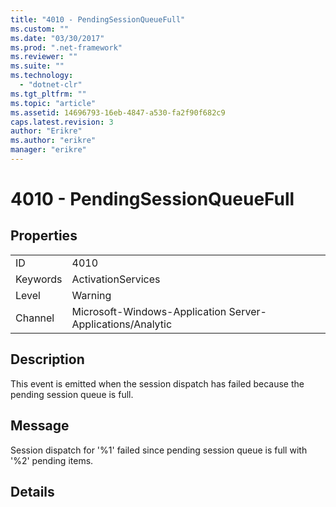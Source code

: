 ```yaml
---
title: "4010 - PendingSessionQueueFull"
ms.custom: ""
ms.date: "03/30/2017"
ms.prod: ".net-framework"
ms.reviewer: ""
ms.suite: ""
ms.technology: 
  - "dotnet-clr"
ms.tgt_pltfrm: ""
ms.topic: "article"
ms.assetid: 14696793-16eb-4847-a530-fa2f90f682c9
caps.latest.revision: 3
author: "Erikre"
ms.author: "erikre"
manager: "erikre"
---
```

# 4010 - PendingSessionQueueFull
## Properties  
  
|||  
|-|-|  
|ID|4010|  
|Keywords|ActivationServices|  
|Level|Warning|  
|Channel|Microsoft-Windows-Application Server-Applications/Analytic|  
  
## Description  
 This event is emitted when the session dispatch has failed because the pending session queue is full.  
  
## Message  
 Session dispatch for '%1' failed since pending session queue is full with '%2' pending items.  
  
## Details
